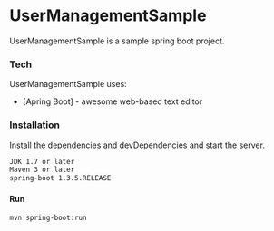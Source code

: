 # UserManagementSample


UserManagementSample is a sample spring boot project.

### Tech

UserManagementSample uses:

* [Apring Boot] - awesome web-based text editor

### Installation

Install the dependencies and devDependencies and start the server.

```sh
JDK 1.7 or later
Maven 3 or later
spring-boot 1.3.5.RELEASE
```
#### Run
```sh
mvn spring-boot:run
```

